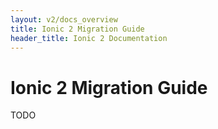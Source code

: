 ```yaml
---
layout: v2/docs_overview
title: Ionic 2 Migration Guide
header_title: Ionic 2 Documentation
---
```

<h1 class="title">Ionic 2 Migration Guide</h1>

TODO
